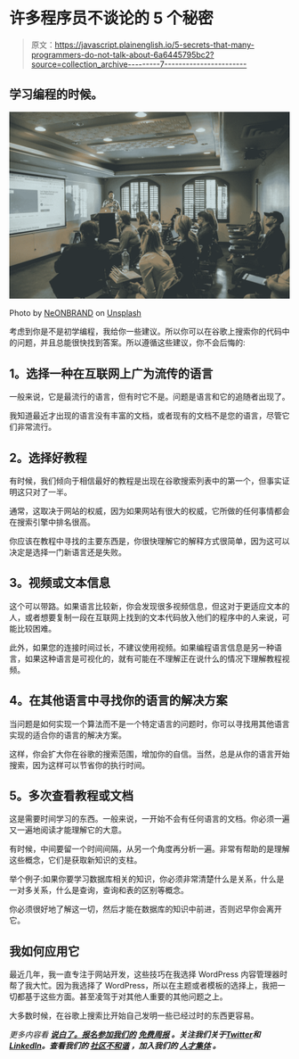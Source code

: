 # 许多程序员不谈论的 5 个秘密

> 原文：<https://javascript.plainenglish.io/5-secrets-that-many-programmers-do-not-talk-about-6a6445795bc2?source=collection_archive---------7----------------------->

## 学习编程的时候。

![](img/405656625c6471de48691e330ab01aa6.png)

Photo by [NeONBRAND](https://unsplash.com/@neonbrand?utm_source=medium&utm_medium=referral) on [Unsplash](https://unsplash.com?utm_source=medium&utm_medium=referral)

考虑到你是不是初学编程，我给你一些建议。所以你可以在谷歌上搜索你的代码中的问题，并且总能很快找到答案。所以遵循这些建议，你不会后悔的:

## **1。选择一种在互联网上广为流传的语言**

一般来说，它是最流行的语言，但有时它不是。问题是语言和它的追随者出现了。

我知道最近才出现的语言没有丰富的文档，或者现有的文档不是您的语言，尽管它们非常流行。

## **2。选择好教程**

有时候，我们倾向于相信最好的教程是出现在谷歌搜索列表中的第一个，但事实证明这只对了一半。

通常，这取决于网站的权威，因为如果网站有很大的权威，它所做的任何事情都会在搜索引擎中排名很高。

你应该在教程中寻找的主要东西是，你很快理解它的解释方式很简单，因为这可以决定是选择一门新语言还是失败。

## **3。视频或文本信息**

这个可以带路。如果语言比较新，你会发现很多视频信息，但这对于更适应文本的人，或者想要复制一段在互联网上找到的文本代码放入他们的程序中的人来说，可能比较困难。

此外，如果您的连接时间过长，不建议使用视频。如果编程语言信息是另一种语言，如果这种语言是可视化的，就有可能在不理解正在说什么的情况下理解教程视频。

## **4。在其他语言中寻找你的语言的解决方案**

当问题是如何实现一个算法而不是一个特定语言的问题时，你可以寻找用其他语言实现的适合你的语言的解决方案。

这样，你会扩大你在谷歌的搜索范围，增加你的自信。当然，总是从你的语言开始搜索，因为这样可以节省你的执行时间。

## **5。多次查看教程或文档**

这是需要时间学习的东西。一般来说，一开始不会有任何语言的文档。你必须一遍又一遍地阅读才能理解它的大意。

有时候，中间要留一个时间间隔，从另一个角度再分析一遍。非常有帮助的是理解这些概念，它们是获取新知识的支柱。

举个例子:如果你要学习数据库相关的知识，你必须非常清楚什么是关系，什么是一对多关系，什么是查询，查询和表的区别等概念。

你必须很好地了解这一切，然后才能在数据库的知识中前进，否则迟早你会离开它。

## **我如何应用它**

最近几年，我一直专注于网站开发，这些技巧在我选择 WordPress 内容管理器时帮了我大忙。因为我选择了 WordPress，所以在主题或者模板的选择上，我把一切都基于这些方面。甚至凌驾于对其他人重要的其他问题之上。

大多数时候，在谷歌上搜索比开始自己发明一些已经过时的东西更容易。

*更多内容看* [***说白了。报名参加我们的***](https://plainenglish.io/) **[***免费周报***](http://newsletter.plainenglish.io/) *。关注我们关于*[***Twitter***](https://twitter.com/inPlainEngHQ)*和*[***LinkedIn***](https://www.linkedin.com/company/inplainenglish/)*。查看我们的* [***社区不和谐***](https://discord.gg/GtDtUAvyhW) *，加入我们的* [***人才集体***](https://inplainenglish.pallet.com/talent/welcome) *。***